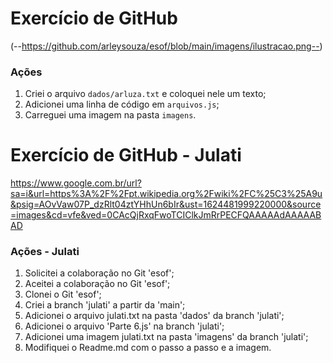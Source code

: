 # Exercício de GitHub

(--https://github.com/arleysouza/esof/blob/main/imagens/ilustracao.png--)

### Ações

1. Criei o arquivo `dados/arluza.txt` e coloquei nele um texto;
2. Adicionei uma linha de código em `arquivos.js`;
3. Carreguei uma imagem na pasta `imagens`.

# Exercício de GitHub - Julati

https://www.google.com.br/url?sa=i&url=https%3A%2F%2Fpt.wikipedia.org%2Fwiki%2FC%25C3%25A9u&psig=AOvVaw07P_dzRlt04ztYHhUn6bIr&ust=1624481999220000&source=images&cd=vfe&ved=0CAcQjRxqFwoTCIClkJmRrPECFQAAAAAdAAAAABAD
### Ações - Julati

1. Solicitei a colaboração no Git 'esof';
2. Aceitei a colaboração no Git 'esof';
3. Clonei o Git 'esof';
4. Criei a branch 'julati' a partir da 'main';
5. Adicionei o arquivo julati.txt na pasta 'dados' da branch 'julati';
6. Adicionei o arquivo 'Parte 6.js' na branch 'julati';
7. Adicionei uma imagem julati.txt na pasta 'imagens' da branch 'julati';
8. Modifiquei o Readme.md com o passo a passo e a imagem.
